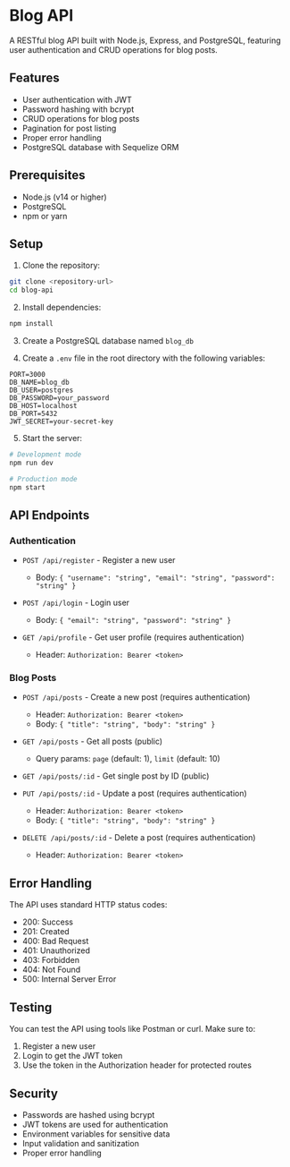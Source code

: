 # Blog API

A RESTful blog API built with Node.js, Express, and PostgreSQL, featuring user authentication and CRUD operations for blog posts.

## Features

- User authentication with JWT
- Password hashing with bcrypt
- CRUD operations for blog posts
- Pagination for post listing
- Proper error handling
- PostgreSQL database with Sequelize ORM

## Prerequisites

- Node.js (v14 or higher)
- PostgreSQL
- npm or yarn

## Setup

1. Clone the repository:
```bash
git clone <repository-url>
cd blog-api
```

2. Install dependencies:
```bash
npm install
```

3. Create a PostgreSQL database named `blog_db`

4. Create a `.env` file in the root directory with the following variables:
```
PORT=3000
DB_NAME=blog_db
DB_USER=postgres
DB_PASSWORD=your_password
DB_HOST=localhost
DB_PORT=5432
JWT_SECRET=your-secret-key
```

5. Start the server:
```bash
# Development mode
npm run dev

# Production mode
npm start
```

## API Endpoints

### Authentication

- `POST /api/register` - Register a new user
  - Body: `{ "username": "string", "email": "string", "password": "string" }`

- `POST /api/login` - Login user
  - Body: `{ "email": "string", "password": "string" }`

- `GET /api/profile` - Get user profile (requires authentication)
  - Header: `Authorization: Bearer <token>`

### Blog Posts

- `POST /api/posts` - Create a new post (requires authentication)
  - Header: `Authorization: Bearer <token>`
  - Body: `{ "title": "string", "body": "string" }`

- `GET /api/posts` - Get all posts (public)
  - Query params: `page` (default: 1), `limit` (default: 10)

- `GET /api/posts/:id` - Get single post by ID (public)

- `PUT /api/posts/:id` - Update a post (requires authentication)
  - Header: `Authorization: Bearer <token>`
  - Body: `{ "title": "string", "body": "string" }`

- `DELETE /api/posts/:id` - Delete a post (requires authentication)
  - Header: `Authorization: Bearer <token>`

## Error Handling

The API uses standard HTTP status codes:
- 200: Success
- 201: Created
- 400: Bad Request
- 401: Unauthorized
- 403: Forbidden
- 404: Not Found
- 500: Internal Server Error

## Testing

You can test the API using tools like Postman or curl. Make sure to:
1. Register a new user
2. Login to get the JWT token
3. Use the token in the Authorization header for protected routes

## Security

- Passwords are hashed using bcrypt
- JWT tokens are used for authentication
- Environment variables for sensitive data
- Input validation and sanitization
- Proper error handling 